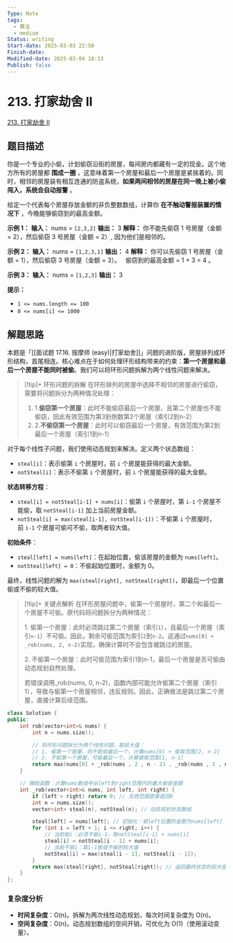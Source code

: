 ```yaml
---
Type: Note
tags:
  - 算法
  - medium
Status: writing
Start-date: 2025-03-03 22:50
Finish-date: 
Modified-date: 2025-03-04 18:13
Publish: false
---
```



# 213. 打家劫舍 II
[213. 打家劫舍 II](https://leetcode.cn/problems/house-robber-ii/)

## 题目描述
你是一个专业的小偷，计划偷窃沿街的房屋，每间房内都藏有一定的现金。这个地方所有的房屋都 **围成一圈** ，这意味着第一个房屋和最后一个房屋是紧挨着的。同时，相邻的房屋装有相互连通的防盗系统，**如果两间相邻的房屋在同一晚上被小偷闯入，系统会自动报警** 。

给定一个代表每个房屋存放金额的非负整数数组，计算你 **在不触动警报装置的情况下** ，今晚能够偷窃到的最高金额。

**示例 1：**
**输入：** nums = `[2,3,2]`
**输出：** 3
**解释：** 你不能先偷窃 1 号房屋（金额 = 2），然后偷窃 3 号房屋（金额 = 2）, 因为他们是相邻的。

**示例 2：**
**输入：** nums = `[1,2,3,1]`
**输出：** 4
**解释：** 你可以先偷窃 1 号房屋（金额 = 1），然后偷窃 3 号房屋（金额 = 3）。
     偷窃到的最高金额 = 1 + 3 = 4 。

**示例 3：**
**输入：** nums = `[1,2,3]`
**输出：** 3

**提示：**
- `1 <= nums.length <= 100`
- `0 <= nums[i] <= 1000`


## 解题思路
本题是「[[面试题 17.16. 按摩师 (easy)|打家劫舍]]」问题的进阶版，房屋排列成环形结构，首尾相连。核心难点在于如何处理环形结构带来的约束：**第一个房屋和最后一个房屋不能同时被偷**。我们可以将环形问题拆解为两个线性问题来解决。

> [!tip]+ 环形问题的拆解
> 在环形排列的房屋中选择不相邻的房屋进行偷窃，需要将问题拆分为两种情况处理：
> 1. 1.**偷窃第一个房屋**：此时不能偷窃最后一个房屋，且第二个房屋也不能偷窃，因此有效范围为第3到倒数第2个房屋（索引2到n-2）
> 2. 2.**不偷窃第一个房屋**：此时可以偷窃最后一个房屋，有效范围为第2到最后一个房屋（索引1到n-1）


对于每个线性子问题，我们使用动态规划来解决。定义两个状态数组：

- `steal[i]`：表示偷第 `i` 个房屋时，前 `i` 个房屋能获得的最大金额。
- `notSteal[i]`：表示不偷第 `i` 个房屋时，前 `i` 个房屋能获得的最大金额。

**状态转移方程**：
- `steal[i] = notSteal[i-1] + nums[i]`：偷第 `i` 个房屋时，第 `i-1` 个房屋不能偷，取 `notSteal[i-1]` 加上当前房屋金额。
- `notSteal[i] = max(steal[i-1], notSteal[i-1])`：不偷第 `i` 个房屋时，前 `i-1` 个房屋可偷可不偷，取两者较大值。

**初始条件**：
- `steal[left] = nums[left]`：在起始位置，偷该房屋的金额为 `nums[left]`。
- `notSteal[left] = 0`：不偷起始位置时，金额为 0。

最终，线性问题的解为 `max(steal[right], notSteal[right])`，即最后一个位置偷或不偷的较大值。

> [!tip]+ 关键点解析
> 在环形房屋问题中，偷第一个房屋时，第二个和最后一个房屋不可偷。原代码将问题拆分为两种情况：
> 
> ​1. 偷第一个房屋：此时必须跳过第二个房屋（索引`1`），且最后一个房屋（索引`n-1`）不可偷。因此，剩余可偷范围为索引`2`到`n-2`。这通过`nums[0] + _rob(nums, 2, n-2)`实现，确保计算时不会包含被跳过的房屋。
> 
> ​2. 不偷第一个房屋：此时可偷范围为索引1到n-1，最后一个房屋是否可偷由动态规划自然处理。
> 
> 若错误调用_rob(nums, 0, n-2)，函数内部可能允许偷第二个房屋（索引1），导致与偷第一个房屋相邻，违反规则。因此，正确做法是跳过第二个房屋，直接计算后续范围。



```cpp
class Solution {
public:
    int rob(vector<int>& nums) {
        int n = nums.size();

        // 将环形问题拆分为两个线性问题，取较大值：
        // 1. 偷第一个房屋，则不能偷最后一个，计算nums[0] + 偷取范围[2, n-2]
        // 2. 不偷第一个房屋，可偷最后一个，计算偷取范围[1, n-1]
        return max(nums[0] + _rob(nums , 2 , n - 2) , _rob(nums , 1 , n - 1));
    }

    // 辅助函数：计算nums数组中从left到right范围内的最大偷窃金额
    int _rob(vector<int>& nums, int left, int right) {
        if (left > right) return 0; // 无效范围直接返回0
        int n = nums.size();
        vector<int> steal(n), notSteal(n); // 动态规划状态数组

        steal[left] = nums[left]; // 初始化：偷left位置的金额为nums[left]
        for (int i = left + 1; i <= right; i++) {
            // 当前偷i：必须不偷i-1，取notSteal[i-1] + nums[i]
            steal[i] = notSteal[i - 1] + nums[i];
            // 当前不偷i：取i-1偷或不偷的较大值
            notSteal[i] = max(steal[i - 1], notSteal[i - 1]);
        }
        return max(steal[right], notSteal[right]); // 返回最终状态的较大值
    }
};
```

### 复杂度分析
- **时间复杂度**：O(n)。拆解为两次线性动态规划，每次时间复杂度为 O(n)。
- **空间复杂度**：O(n)。动态规划数组的空间开销，可优化为 O(1)（使用滚动变量）。